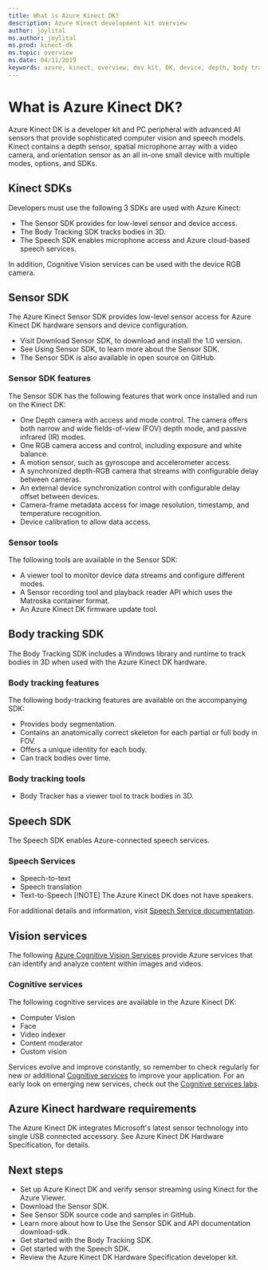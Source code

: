 ```yaml
---
title: What is Azure Kinect DK? 
description: Azure Kinect development kit overview
author: joylital
ms.author: joylital
ms.prod: kinect-dk
ms.topic: overview 
ms.date: 04/11/2019
keywords: azure, kinect, overview, dev kit, DK, device, depth, body tracking, speech, cognitive services, SDKs, SDK, firmware
---
```


# What is Azure Kinect DK?

Azure Kinect DK is a developer kit and PC peripheral with advanced AI sensors that provide sophisticated computer vision and speech models.  Kinect contains a depth sensor, spatial microphone array with a video camera, and orientation sensor as an all in-one small device with multiple modes, options, and SDKs.

## Kinect SDKs

Developers must use the following 3 SDKs are used with Azure Kinect:

* The Sensor SDK  provides for low-level sensor and device access.
* The Body Tracking SDK tracks bodies in 3D.
* The Speech SDK enables microphone access and Azure cloud-based speech services.

In addition, Cognitive Vision services can be used with the device RGB camera.

## Sensor SDK

The Azure Kinect Sensor SDK provides low-level sensor access for Azure Kinect DK hardware sensors and device configuration.

* Visit Download Sensor SDK, to download and install the 1.0 version.
* See Using Sensor SDK, to learn more about the Sensor SDK.
* The Sensor SDK is also available in open source on GitHub.

### Sensor SDK features

The Sensor SDK has the following features that work once installed and run on the Kinect DK:

* One Depth camera with access and mode control. The camera offers both narrow and wide fields-of-view (FOV) depth mode, and passive infrared (IR) modes.
* One RGB camera access and control, including exposure and white balance.
* A motion sensor, such as gyroscope and accelerometer access.
* A synchronized depth-RGB camera that streams with configurable delay between cameras.
* An external device synchronization control with configurable delay offset between devices.
* Camera-frame metadata access for image resolution, timestamp, and temperature recognition.
* Device calibration to allow data access.

### Sensor tools

The following tools are available in the Sensor SDK:

* A viewer tool to monitor device data streams and configure different modes.
* A Sensor recording tool and playback reader API which uses the Matroska container format.
* An Azure Kinect DK firmware update tool.

## Body tracking SDK

The Body Tracking SDK includes a Windows library and runtime to track bodies in 3D when used with the Azure Kinect DK hardware.

### Body tracking features

The following body-tracking features are available on the accompanying SDK:

* Provides body segmentation.
* Contains an anatomically correct skeleton for each partial or full body in FOV.
* Offers a unique identity for each body.
* Can track bodies over time.

### Body tracking tools

* Body Tracker has a viewer tool to track bodies in 3D.

## Speech SDK

The Speech SDK enables Azure-connected speech services.

### Speech Services

* Speech-to-text
* Speech translation
* Text-to-Speech [!NOTE] The Azure Kinect DK does not have speakers.

For additional details and information, visit [Speech Service documentation](https://docs.microsoft.com/azure/cognitive-services/speech-service/).

## Vision services

The following [Azure Cognitive Vision Services](https://azure.microsoft.com/services/cognitive-services/directory/vision/) provide Azure services that can identify and analyze content within images and videos.

### Cognitive services

The following cognitive services are available in the Azure Kinect DK:

* Computer Vision
* Face
* Video indexer
* Content moderator
* Custom vision

Services evolve and improve constantly, so remember to check regularly for new or additional [Cognitive services]( https://azure.microsoft.com/services/cognitive-services/) to improve your application. For an early look on emerging new services, check out the [Cognitive services labs](https://labs.cognitive.microsoft.com/).

## Azure Kinect hardware requirements

The Azure Kinect DK integrates Microsoft's latest sensor technology into single USB connected accessory. See Azure Kinect DK Hardware Specification, for details.

## Next steps

* Set up Azure Kinect DK and verify sensor streaming using Kinect for the Azure Viewer.
* Download the Sensor SDK.
* See Sensor SDK source code and samples in GitHub.
* Learn more about how to Use the Sensor SDK and API documentation download-sdk.
* Get started with the Body Tracking SDK.
* Get started with the Speech SDK.
* Review the Azure Kinect DK Hardware Specification developer kit.
